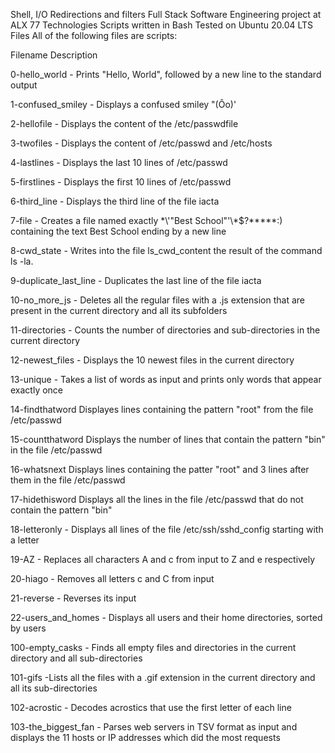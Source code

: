 Shell, I/O Redirections and filters
Full Stack Software Engineering project  at ALX
77
Technologies
Scripts written in Bash
Tested on Ubuntu 20.04 LTS
Files
All of the following files are scripts:

Filename	Description

0-hello_world	- Prints "Hello, World", followed by a new line to the standard output

1-confused_smiley - Displays a confused smiley "(Ôo)'

2-hellofile	- Displays the content of the /etc/passwdfile

3-twofiles	- Displays the content of /etc/passwd and /etc/hosts

4-lastlines - Displays the last 10 lines of /etc/passwd

5-firstlines - Displays the first 10 lines of /etc/passwd

6-third_line - Displays the third line of the file iacta

7-file - Creates a file named exactly \*\\'"Best School"\'\\*$\?\*\*\*\*\*:) containing the text Best School ending by a new line

8-cwd_state - Writes into the file ls_cwd_content the result of the command ls -la.

9-duplicate_last_line - Duplicates the last line of the file iacta

10-no_more_js - Deletes all the regular files with a .js extension that are present in the current directory and all its subfolders

11-directories - Counts the number of directories and sub-directories in the current directory

12-newest_files	- Displays the 10 newest files in the current directory

13-unique - Takes a list of words as input and prints only words that appear exactly once

14-findthatword	Displayes lines containing the pattern "root" from the file /etc/passwd

15-countthatword	Displays the number of lines that contain the pattern "bin" in the file /etc/passwd

16-whatsnext	Displays lines containing the patter "root" and 3 lines after them in the file /etc/passwd

17-hidethisword	Displays all the lines in the file /etc/passwd that do not contain the pattern "bin"

18-letteronly - Displays all lines of the file /etc/ssh/sshd_config starting with a letter

19-AZ - Replaces all characters A and c from input to Z and e respectively

20-hiago - Removes all letters c and C from input

21-reverse - Reverses its input

22-users_and_homes - Displays all users and their home directories, sorted by users

100-empty_casks - Finds all empty files and directories in the current directory and all sub-directories

101-gifs -Lists all the files with a .gif extension in the current directory and all its sub-directories

102-acrostic - Decodes acrostics that use the first letter of each line

103-the_biggest_fan - Parses web servers in TSV format as input and displays the 11 hosts or IP addresses which did the most requests
